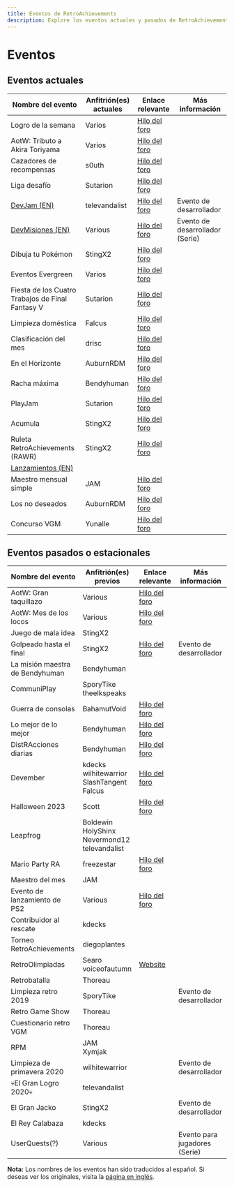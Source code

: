 ```yaml
---
title: Eventos de RetroAchievements
description: Explore los eventos actuales y pasados de RetroAchievements, desde desafíos en curso hasta competiciones estacionales. Esta página proporciona enlaces y detalles tanto para eventos activos como anteriores, ofreciendo una visión general de las actividades de la comunidad.
---
```


# Eventos

## Eventos actuales

| Nombre del evento                                | Anfitrión(es) actuales | Enlace relevante                                                     | Más información                 |
| ------------------------------------------------ | ---------------------- | -------------------------------------------------------------------- | ------------------------------- |
| Logro de la semana                               | Varios                 | [Hilo del foro](https://retroachievements.org/viewtopic.php?t=24926) |                                 |
| AotW: Tributo a Akira Toriyama                   | Varios                 | [Hilo del foro](https://retroachievements.org/viewtopic.php?t=26722) |                                 |
| Cazadores de recompensas                         | s0uth                  | [Hilo del foro](https://retroachievements.org/viewtopic.php?t=26501) |                                 |
| Liga desafío                                     | Sutarion               | [Hilo del foro](https://retroachievements.org/viewtopic.php?t=24927) |                                 |
| [DevJam (EN)](/developer-docs/devjam)            | televandalist          | [Hilo del foro](https://retroachievements.org/viewtopic.php?t=22368) | Evento de desarrollador         |
| [DevMisiones (EN)](/developer-docs/devquests)    | Various                | [Hilo del foro](https://retroachievements.org/viewtopic.php?t=13060) | Evento de desarrollador (Serie) |
| Dibuja tu Pokémon                                | StingX2                | [Hilo del foro](https://retroachievements.org/viewtopic.php?t=21011) |                                 |
| Eventos Evergreen                                | Varios                 | [Hilo del foro](https://retroachievements.org/viewtopic.php?t=25332) |                                 |
| Fiesta de los Cuatro Trabajos de Final Fantasy V | Sutarion               | [Hilo del foro](https://retroachievements.org/viewtopic.php?t=26862) |                                 |
| Limpieza doméstica                               | Falcus                 | [Hilo del foro](https://retroachievements.org/viewtopic.php?t=21939) |                                 |
| Clasificación del mes                            | drisc                  | [Hilo del foro](https://retroachievements.org/viewtopic.php?t=19693) |                                 |
| En el Horizonte                                  | AuburnRDM              | [Hilo del foro](https://retroachievements.org/viewtopic.php?t=25374) |                                 |
| Racha máxima                                     | Bendyhuman             | [Hilo del foro](https://retroachievements.org/viewtopic.php?t=12108) |                                 |
| PlayJam                                          | Sutarion               | [Hilo del foro](https://retroachievements.org/viewtopic.php?t=26319) |                                 |
| Acumula                                          | StingX2                | [Hilo del foro](https://retroachievements.org/viewtopic.php?t=24535) |                                 |
| Ruleta RetroAchievements (RAWR)                  | StingX2                | [Hilo del foro](https://retroachievements.org/viewtopic.php?t=25399) |                                 |
| [Lanzamientos (EN)](/developer-docs/rollouts)    |                        |                                                                      |                                 |
| Maestro mensual simple                           | JAM                    | [Hilo del foro](https://retroachievements.org/viewtopic.php?t=25995) |                                 |
| Los no deseados                                  | AuburnRDM              | [Hilo del foro](https://retroachievements.org/viewtopic.php?t=14787) |                                 |
| Concurso VGM                                     | Yunalle                | [Hilo del foro](https://retroachievements.org/viewtopic.php?t=26700) |                                 |

## Eventos pasados o estacionales

| Nombre del evento               | Anfitrión(es) previos                                 | Enlace relevante                                                     | Más información               |
| ------------------------------- | ----------------------------------------------------- | -------------------------------------------------------------------- | ----------------------------- |
| AotW: Gran taquillazo           | Various                                               | [Hilo del foro](https://retroachievements.org/viewtopic.php?t=22847) |                               |
| AotW: Mes de los locos          | Various                                               | [Hilo del foro](https://retroachievements.org/viewtopic.php?t=21062) |                               |
| Juego de mala idea              | StingX2                                               |                                                                      |                               |
| Golpeado hasta el final         | StingX2                                               | [Hilo del foro](https://retroachievements.org/viewtopic.php?t=23062) | Evento de desarrollador       |
| La misión maestra de Bendyhuman | Bendyhuman                                            |                                                                      |                               |
| CommuniPlay                     | SporyTike<br>theelkspeaks                             |                                                                      |                               |
| Guerra de consolas              | BahamutVoid                                           | [Hilo del foro](https://retroachievements.org/viewtopic.php?t=20706) |                               |
| Lo mejor de lo mejor            | Bendyhuman                                            | [Hilo del foro](https://retroachievements.org/viewtopic.php?t=20940) |                               |
| DistRAcciones diarias           | Bendyhuman                                            | [Hilo del foro](https://retroachievements.org/viewtopic.php?t=19253) |                               |
| Devember                        | kdecks<br>wilhitewarrior<br>SlashTangent<br>Falcus    | [Hilo del foro](https://retroachievements.org/viewtopic.php?t=24475) |                               |
| Halloween 2023                  | Scott                                                 | [Hilo del foro](https://retroachievements.org/viewtopic.php?t=24016) |                               |
| Leapfrog                        | Boldewin<br>HolyShinx<br>Nevermond12<br>televandalist |                                                                      |                               |
| Mario Party RA                  | freezestar                                            | [Hilo del foro](https://retroachievements.org/viewtopic.php?t=22460) |                               |
| Maestro del mes                 | JAM                                                   |                                                                      |                               |
| Evento de lanzamiento de PS2    | Various                                               | [Hilo del foro](https://retroachievements.org/viewtopic.php?t=18243) |                               |
| Contribuidor al rescate         | kdecks                                                |                                                                      |                               |
| Torneo RetroAchievements        | diegoplantes                                          |                                                                      |                               |
| RetroOlimpiadas                 | Searo<br>voiceofautumn                                | [Website](https://retroolympics.com/)                                |                               |
| Retrobatalla                    | Thoreau                                               |                                                                      |                               |
| Limpieza retro 2019             | SporyTike                                             |                                                                      | Evento de desarrollador       |
| Retro Game Show                 | Thoreau                                               |                                                                      |                               |
| Cuestionario retro VGM          | Thoreau                                               |                                                                      |                               |
| RPM                             | JAM<br>Xymjak                                         |                                                                      |                               |
| Limpieza de primavera 2020      | wilhitewarrior                                        |                                                                      | Evento de desarrollador       |
| 💀El Gran Logro 2020💀          | televandalist                                         |                                                                      |                               |
| El Gran Jacko                   | StingX2                                               |                                                                      | Evento de desarrollador       |
| El Rey Calabaza                 | kdecks                                                |                                                                      |                               |
| UserQuests(?)                   | Various                                               |                                                                      | Evento para jugadores (Serie) |

**Nota:** Los nombres de los eventos han sido traducidos al español. Si deseas ver los originales, visita la [página en inglés](/general/events).
